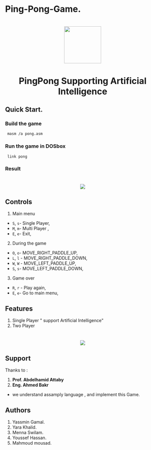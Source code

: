 # Ping-Pong-Game.

 <h1 align="center">
  <img src="https://user-images.githubusercontent.com/40550247/72228004-81071600-3581-11ea-9972-1cbe906001ed.png" width="120px" />
</h1>


<h1 align="center">
  PingPong Supporting 
Artificial Intelligence 
</h1>

















## Quick Start.

### Build the game
```console
 masm /a pong.asm
```
 
### Run the game in DOSbox

```console
 link pong
```
### Result 
 
<h1 align="center">
  <img src="https://user-images.githubusercontent.com/66153260/148484162-266b5899-5c49-438f-9e01-799e4aadbc7b.PNG"/>
</h1>

## Controls
1. Main menu
- `S`, `s`- Single Player,
- `M`, `m`- Multi Player ,
- `E`, `e`- Exit,

2. During the game
- `O`, `o`-  MOVE_RIGHT_PADDLE_UP,
- `L`, `l` -  MOVE_RIGHT_PADDLE_DOWN,
- `W`, `W` -  MOVE_LEFT_PADDLE_UP,
- `S`, `s`-  MOVE_LEFT_PADDLE_DOWN,

3. Game over
- `R`, `r` - Play again,
- `E`, `e`-  Go to main menu,
  
## Features
1. Single Player " support Artificial Intelligence"
2. Two Player
<h1 align="center">
  <img  src="https://user-images.githubusercontent.com/66153260/148484362-ffa2fca4-c1da-410b-9614-17170ea67f93.PNG"/>
</h1>


## Support
Thanks to :
1. **Prof. Abdelhamid Attaby**
2. **Eng. Ahmed Bakr**
- we understand assamply language , and implement this Game.


## Authors
1. Yassmin Gamal.
2. Yara Khalid.
3. Menna Swilam.
4. Youssef Hassan.
5. Mahmoud mousad.

